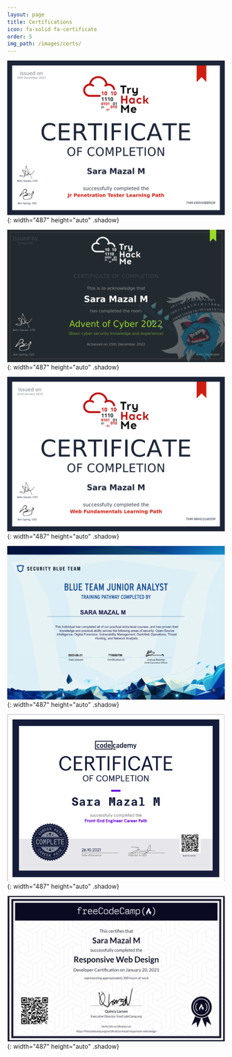 ```yaml
---
layout: page
title: Certifications
icon: fa-solid fa-certificate
order: 5
img_path: /images/certs/
---
```



![TryHackMe](/images/certs/THM-JPenTester.png){: width="487" height="auto" .shadow}

![TryHackMe](/images/certs/THM-CyberAdvent.png){: width="487" height="auto" .shadow}

![TryHackMe](/images/certs/webfundamentals.png){: width="487" height="auto" .shadow}

![TryHackMe](/images/certs/sbt-junior-analyst.png){: width="487" height="auto" .shadow}

![Codecademy](/images/certs/frontend-dev.png){: width="487" height="auto" .shadow}

![freeCodeCamp](/images/certs/freeCodeCamp.png){: width="487" height="auto" .shadow}